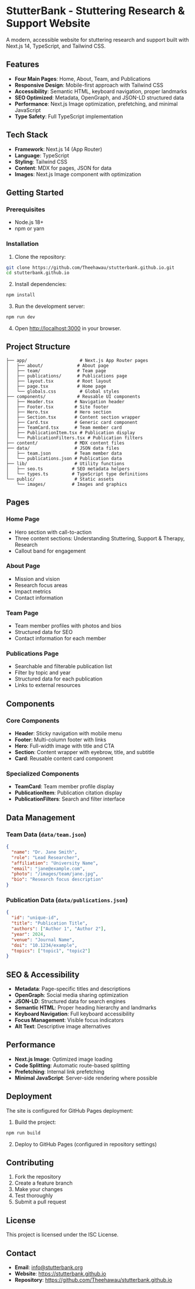 # StutterBank - Stuttering Research & Support Website

A modern, accessible website for stuttering research and support built with Next.js 14, TypeScript, and Tailwind CSS.

## Features

- **Four Main Pages**: Home, About, Team, and Publications
- **Responsive Design**: Mobile-first approach with Tailwind CSS
- **Accessibility**: Semantic HTML, keyboard navigation, proper landmarks
- **SEO Optimized**: Metadata, OpenGraph, and JSON-LD structured data
- **Performance**: Next.js Image optimization, prefetching, and minimal JavaScript
- **Type Safety**: Full TypeScript implementation

## Tech Stack

- **Framework**: Next.js 14 (App Router)
- **Language**: TypeScript
- **Styling**: Tailwind CSS
- **Content**: MDX for pages, JSON for data
- **Images**: Next.js Image component with optimization

## Getting Started

### Prerequisites

- Node.js 18+ 
- npm or yarn

### Installation

1. Clone the repository:
```bash
git clone https://github.com/Theehawau/stutterbank.github.io.git
cd stutterbank.github.io
```

2. Install dependencies:
```bash
npm install
```

3. Run the development server:
```bash
npm run dev
```

4. Open [http://localhost:3000](http://localhost:3000) in your browser.

## Project Structure

```
├── app/                    # Next.js App Router pages
│   ├── about/             # About page
│   ├── team/              # Team page  
│   ├── publications/      # Publications page
│   ├── layout.tsx         # Root layout
│   ├── page.tsx           # Home page
│   └── globals.css         # Global styles
├── components/            # Reusable UI components
│   ├── Header.tsx        # Navigation header
│   ├── Footer.tsx        # Site footer
│   ├── Hero.tsx          # Hero section
│   ├── Section.tsx       # Content section wrapper
│   ├── Card.tsx          # Generic card component
│   ├── TeamCard.tsx      # Team member card
│   ├── PublicationItem.tsx # Publication display
│   └── PublicationFilters.tsx # Publication filters
├── content/              # MDX content files
├── data/                 # JSON data files
│   ├── team.json         # Team member data
│   └── publications.json # Publication data
├── lib/                  # Utility functions
│   ├── seo.ts           # SEO metadata helpers
│   └── types.ts         # TypeScript type definitions
└── public/               # Static assets
    └── images/          # Images and graphics
```

## Pages

### Home Page
- Hero section with call-to-action
- Three content sections: Understanding Stuttering, Support & Therapy, Research
- Callout band for engagement

### About Page
- Mission and vision
- Research focus areas
- Impact metrics
- Contact information

### Team Page
- Team member profiles with photos and bios
- Structured data for SEO
- Contact information for each member

### Publications Page
- Searchable and filterable publication list
- Filter by topic and year
- Structured data for each publication
- Links to external resources

## Components

### Core Components
- **Header**: Sticky navigation with mobile menu
- **Footer**: Multi-column footer with links
- **Hero**: Full-width image with title and CTA
- **Section**: Content wrapper with eyebrow, title, and subtitle
- **Card**: Reusable content card component

### Specialized Components
- **TeamCard**: Team member profile display
- **PublicationItem**: Publication citation display
- **PublicationFilters**: Search and filter interface

## Data Management

### Team Data (`data/team.json`)
```json
{
  "name": "Dr. Jane Smith",
  "role": "Lead Researcher", 
  "affiliation": "University Name",
  "email": "jane@example.com",
  "photo": "/images/team/jane.jpg",
  "bio": "Research focus description"
}
```

### Publication Data (`data/publications.json`)
```json
{
  "id": "unique-id",
  "title": "Publication Title",
  "authors": ["Author 1", "Author 2"],
  "year": 2024,
  "venue": "Journal Name",
  "doi": "10.1234/example",
  "topics": ["topic1", "topic2"]
}
```

## SEO & Accessibility

- **Metadata**: Page-specific titles and descriptions
- **OpenGraph**: Social media sharing optimization
- **JSON-LD**: Structured data for search engines
- **Semantic HTML**: Proper heading hierarchy and landmarks
- **Keyboard Navigation**: Full keyboard accessibility
- **Focus Management**: Visible focus indicators
- **Alt Text**: Descriptive image alternatives

## Performance

- **Next.js Image**: Optimized image loading
- **Code Splitting**: Automatic route-based splitting
- **Prefetching**: Internal link prefetching
- **Minimal JavaScript**: Server-side rendering where possible

## Deployment

The site is configured for GitHub Pages deployment:

1. Build the project:
```bash
npm run build
```

2. Deploy to GitHub Pages (configured in repository settings)

## Contributing

1. Fork the repository
2. Create a feature branch
3. Make your changes
4. Test thoroughly
5. Submit a pull request

## License

This project is licensed under the ISC License.

## Contact

- **Email**: info@stutterbank.org
- **Website**: https://stutterbank.github.io
- **Repository**: https://github.com/Theehawau/stutterbank.github.io

